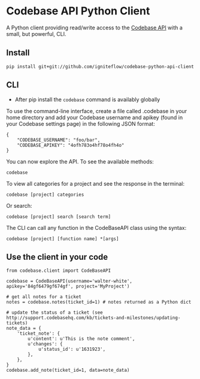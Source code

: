 Codebase API Python Client
==========================

A Python client providing read/write access to the [Codebase API](http://support.codebasehq.com/kb) with a small, but powerful, CLI.

Install
-------

    pip install git+git://github.com/igniteflow/codebase-python-api-client

CLI
---
* After pip install the `codebase` command is availably globally

To use the command-line interface, create a file called .codebase in your home directory and add your Codebase username and apikey (found in your Codebase settings page) in the following JSON format:

    {
        "CODEBASE_USERNAME": "foo/bar",
        "CODEBASE_APIKEY": "4ofh783o4hf78o4fh4o"
    }

You can now explore the API.  To see the available methods:

    codebase

To view all categories for a project and see the response in the terminal:

    codebase [project] categories

Or search:

    codebase [project] search [search term]

The CLI can call any function in the CodeBaseAPI class using the syntax:

    codebase [project] [function name] *[args]


Use the client in your code
---------------------------

    from codebase.client import CodeBaseAPI

    codebase = CodeBaseAPI(username='walter-white', apikey='84gf6479gf674gf', project='MyProject')

	# get all notes for a ticket
	notes = codebase.notes(ticket_id=1) # notes returned as a Python dict

	# update the status of a ticket (see http://support.codebasehq.com/kb/tickets-and-milestones/updating-tickets)
	note_data = {
        'ticket_note': {
            u'content': u'This is the note comment',
            u'changes': {
                u'status_id': u'1631923',
            },
        },
    }
    codebase.add_note(ticket_id=1, data=note_data)
